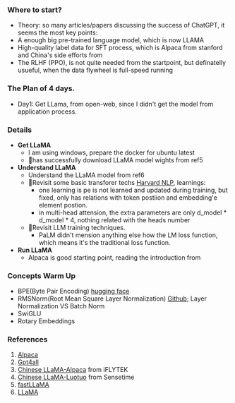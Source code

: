 ### Where to start?
 - Theory: so many articles/papers discussing the success of ChatGPT, it seems the most key points:
 - A enough big pre-trained language model, which is now LLAMA
 - High-quality label data for SFT process, which is Alpaca from stanford and China's side efforts from 
 - The RLHF (PPO),  is not quite needed from the startpoint, but definatelly usueful, when the data flywheel is full-speed running


### The Plan of 4 days.

- Day1: Get LLama, from open-web, since I didn't get the model from application process.


### Details

 - **Get LLaMA**
     - I am using windows, prepare the docker for ubuntu latest
     - 🚀has successfully download LLaMA model wights from ref5
  - **Understand LLaMA**
     - Understand the LLaMA model from ref6
     - 🚀Revisit some basic transforer techs [Harvard NLP](https://nlp.seas.harvard.edu/2018/04/03/attention.html), learnings:
         - one learning is pe is not learned and updated during training, but fixed, only has relations with token postiion and embedding'e element postion. 
         - in multi-head attension, the extra parameters are only d_model * d_model * 4, nothing related with the heads number
    - 🚀Revisit LLM training techniques.
         - PaLM didn't mension anything else how the LM loss function, which means it's the traditional loss function.
  - **Run LLaMA**
    - Alpaca is good starting point, reading the introduction from 

### Concepts Warm Up
- BPE(Byte Pair Encoding) [hugging face](https://huggingface.co/course/chapter6/5?fw=pt)
- RMSNorm(Root Mean Square Layer Normalization) [Github](https://github.com/bzhangGo/rmsnorm); Layer Normalization VS Batch Norm
- SwiGLU
- Rotary Embeddings

### References
1. [Alpaca](https://github.com/tatsu-lab/stanford_alpaca)
2. [Gpt4all](https://github.com/search?q=Gpt4all)
3. [Chinese LLaMA-Alpaca](https://github.com/ymcui/Chinese-LLaMA-Alpaca) from iFLYTEK
4. [Chinese LLaMA-Luotuo](https://github.com/harveyaot/Chinese-alpaca-lora) from Sensetime
5. [fastLLaMA](https://github.com/spv420/fastLLaMA)
6. [LLaMA](https://arxiv.org/pdf/2302.13971v1.pdf)


    

